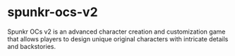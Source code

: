 # spunkr-ocs-v2
Spunkr OCs v2 is an advanced character creation and customization game that allows players to design unique original characters with intricate details and backstories.
